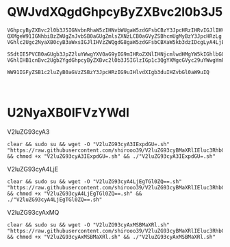 # QWJvdXQgdGhpcyByZXBvc2l0b3J5

    VGhpcyByZXBvc2l0b3J5IGNvbnRhaW5zIHNvbWUgaW5zdGFsbCBzY3JpcHRzIHRvIGJlIHVzZWQgb24gS2F0YUNvZGEsIHRvIGdldCAiZnJlZSIgV2luZG93cyBiYXNlZCBWUFMu
    QXMgeW91IGNhbiBzZWUgZnJvbSB0aGUgZmlsZXNzLCB0aGVyZSBhcmUgMyBzY3JpcHRzLg
    VGhlc2Ugc2NyaXB0cyB3aWxsIGJlIHVzZWQgdG8gaW5zdGFsbCBXaW5kb3dzIDcgLyA4LjEgLyAxMSBvbiBLYXRhQ29kYSBydW50aW1lLg

    SSdtIE5PVCB0aGUgb3JpZ2luYWwgYXV0aG9yIG9mIHRoZXNlIHNjcmlwdHMgYW5kIGhlbGQgbm8gcmVzcG9uc2liaWxpdHkgb2Ygd2hhdGV2ZXIgeW91IG1pZ2h0IGJlIGRvaW5nIQ
    VGhlIHB1cnBvc2Ugb2YgdGhpcyByZXBvc2l0b3J5IGlzIGp1c3QgYXMgcGVyc29uYWwgYmFja3VwIQ

    WW91IGFyZSB1c2luZyB0aGVzZSBzY3JpcHRzIG9uIHlvdXIgb3duIHZvbGl0aW9uIQ

<br>

# U2NyaXB0IFVzYWdl

V2luZG93cyA3

    clear && sudo su && wget -O "V2luZG93cyA3IExpdGU=.sh" "https://raw.githubusercontent.com/shirooo39/V2luZG93cyBMaXRlIEluc3RhbGwgU2NyaXB0cw-/main/V2luZG93cyA3IExpdGU%3D.sh" && chmod +x "V2luZG93cyA3IExpdGU=.sh" && ./"V2luZG93cyA3IExpdGU=.sh"

V2luZG93cyA4LjE

    clear && sudo su && wget -O "V2luZG93cyA4LjEgTGl0ZQ==.sh" "https://raw.githubusercontent.com/shirooo39/V2luZG93cyBMaXRlIEluc3RhbGwgU2NyaXB0cw-/main/V2luZG93cyA4LjEgTGl0ZQ%3D%3D.sh" && chmod +x "V2luZG93cyA4LjEgTGl0ZQ==.sh" && ./"V2luZG93cyA4LjEgTGl0ZQ==.sh"

V2luZG93cyAxMQ

    clear && sudo su && wget -O "V2luZG93cyAxMSBMaXRl.sh" "https://raw.githubusercontent.com/shirooo39/V2luZG93cyBMaXRlIEluc3RhbGwgU2NyaXB0cw-/main/V2luZG93cyAxMSBMaXRl.sh" && chmod +x "V2luZG93cyAxMSBMaXRl.sh" && ./"V2luZG93cyAxMSBMaXRl.sh"
